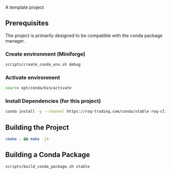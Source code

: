 A template project

## Prerequisites

The project is primarily designed to be compatible with the conda package manager.

### Create environment (Miniforge)

```bash
scripts/create_conda_env.sh debug
```

### Activate environment

```bash
source opt/conda/bin/activate
```

### Install Dependencies (for this project)

```bash
conda install -y --channel https://roq-trading.com/conda/stable roq-client 
```

## Building the Project

```bash
cmake . && make -j4
```

## Building a Conda Package

```bash
scripts/build_conda_package.sh stable
```
